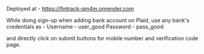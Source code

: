 Deployed at - https://fintrack-qm4m.onrender.com

While doing sign-up when adding bank account on Plaid, use any bank's credentials as -
Username - user_good
Password - pass_good

and directly click on submit buttons for mobile number and verification code page.
